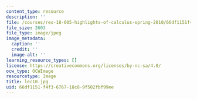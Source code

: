 ```yaml
---
content_type: resource
description: ''
file: /courses/res-18-005-highlights-of-calculus-spring-2010/66df1151f4f3676718c89f502fbf99ee_lec10.jpg
file_size: 2603
file_type: image/jpeg
image_metadata:
  caption: ''
  credit: ''
  image-alt: ''
learning_resource_types: []
license: https://creativecommons.org/licenses/by-nc-sa/4.0/
ocw_type: OCWImage
resourcetype: Image
title: lec10.jpg
uid: 66df1151-f4f3-6767-18c8-9f502fbf99ee
---
```

